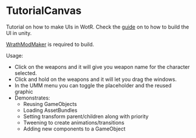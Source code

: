 # TutorialCanvas
 Tutorial on how to make UIs in WotR. Check the [guide](https://github.com/TylerGoeringer/OwlcatModdingWiki/wiki/Guide-to-creating-custom-UI%27s) on to how to build the UI in unity.
 
 [WrathModMaker](https://github.com/cabarius/WrathModMaker) is required to build.

 Usage:
 * Click on the weapons and it will give you weapon name for the character selected.
 * Click and hold on the weapons and it will let you drag the windows.
 * In the UMM menu you can toggle the placeholder and the reused graphic
 * Demonstrates:
    * Reusing GameObjects
    * Loading AssetBundles
    * Setting transform parent/children along with priority
    * Tweening to create animations/transitions
    * Adding new components to a GameObject
